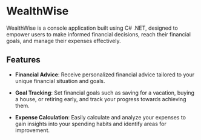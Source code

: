 # WealthWise

WealthWise is a console application built using C# .NET, designed to empower users to make informed financial decisions, reach their financial goals, and manage their expenses effectively.

## Features

- **Financial Advice**: Receive personalized financial advice tailored to your unique financial situation and goals.
  
- **Goal Tracking**: Set financial goals such as saving for a vacation, buying a house, or retiring early, and track your progress towards achieving them.

- **Expense Calculation**: Easily calculate and analyze your expenses to gain insights into your spending habits and identify areas for improvement.
